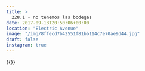```yaml
---
title: >
  228.1 - no tenemos las bodegas
date: 2017-09-13T20:50:06+00:00
location: "Electric Avenue"
image: "/img/8ffecd7b42551f81bb114c7e70ae9d44.jpg"
draft: false
instagram: true
---
```


{{<photo src="/img/8ffecd7b42551f81bb114c7e70ae9d44.jpg">}}
